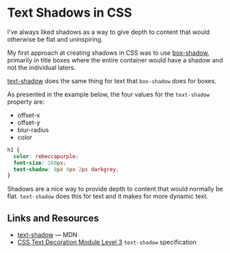 # Text Shadows in CSS

I've always liked shadows as a way to give depth to content that would otherwise be flat and uninspiring.

My first approach at creating shadows in CSS was to use [box-shadow](https://developer.mozilla.org/en-US/docs/Web/CSS/box-shadow), primarily in title boxes where the entire container would have a shadow and not the individual laters.

[text-shadow](https://developer.mozilla.org/en-US/docs/Web/CSS/text-shadow) does the same thing for text that `box-shadow` does for boxes.

As presented in the example below, the four values for the `text-shadow` property are:

* offset-x
* offset-y
* blur-radius
* color

```css
h1 {
  color: rebeccapurple;
  font-size: 160px;
  text-shadow: 8px 4px 2px darkgrey;
}
```

Shadows are a nice way to provide depth to content that would normally be flat. `text-shadow` does this for text and it makes for more dynamic text.

## Links and Resources

* [text-shadow](https://developer.mozilla.org/en-US/docs/Web/CSS/text-shadow) &mdash; MDN
* [CSS Text Decoration Module Level 3](https://drafts.csswg.org/css-text-decor-3/#text-shadow-property) `text-shadow` specification
